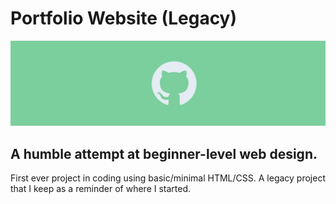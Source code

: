 # Portfolio Website (Legacy)
![Alt text](images/github-header.jpg)

## A humble attempt at beginner-level web design.
First ever project in coding using basic/minimal HTML/CSS. A legacy project that I keep as a reminder of where I started.
